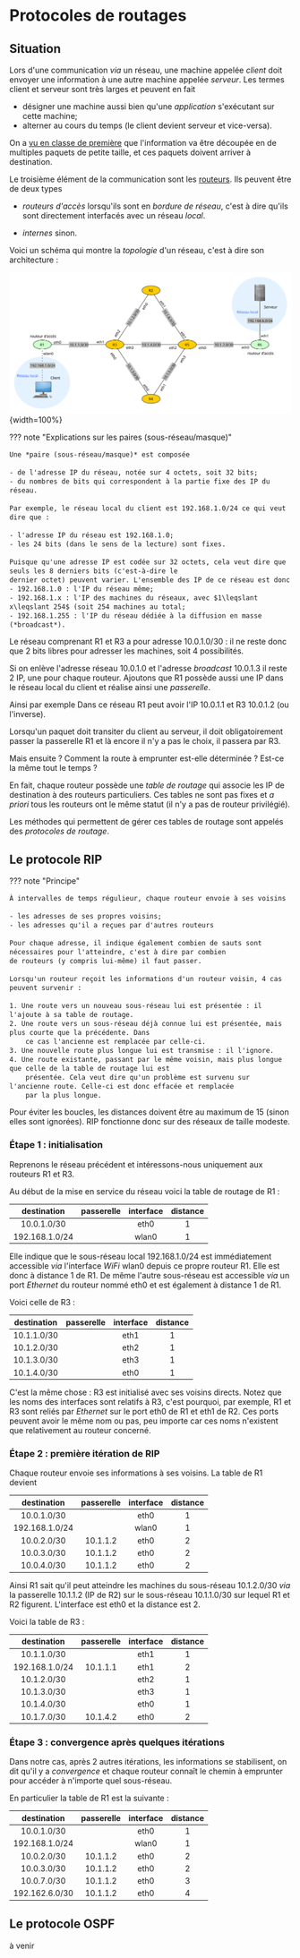 # Protocoles de routages

## Situation

Lors d'une communication *via* un réseau, une machine appelée *client* doit envoyer une information à une autre machine 
appelée *serveur*. Les termes client et serveur sont très larges et peuvent en fait

- désigner une machine aussi bien qu'une *application* s'exécutant sur cette machine;
- alterner au cours du temps (le client devient serveur et vice-versa).

On a [vu en classe de première](../../nsi1/ch18/reseaux.html#un-modele-informatique-tcpip) que l'information va être découpée en de multiples paquets de petite taille, et ces paquets doivent arriver à destination.

Le troisième élément de la communication sont les [routeurs](../../nsi1/ch18/reseaux.html#couche-reseau). Ils peuvent
être de deux types

- *routeurs d'accès* lorsqu'ils sont en *bordure de réseau*, c'est à dire qu'ils sont directement interfacés avec un réseau 
  *local*.
  
- *internes* sinon.

Voici un schéma qui montre la *topologie* d'un réseau, c'est à dire son architecture :

![topo1](img/topo1.svg){width=100%}


??? note "Explications sur les paires (sous-réseau/masque)"

    Une *paire (sous-réseau/masque)* est composée
    
    - de l'adresse IP du réseau, notée sur 4 octets, soit 32 bits;
    - du nombres de bits qui correspondent à la partie fixe des IP du réseau.
    
    Par exemple, le réseau local du client est 192.168.1.0/24 ce qui veut dire que :
    
    - l'adresse IP du réseau est 192.168.1.0;
    - les 24 bits (dans le sens de la lecture) sont fixes.
    
    Puisque qu'une adresse IP est codée sur 32 octets, cela veut dire que seuls les 8 derniers bits (c'est-à-dire le 
    dernier octet) peuvent varier. L'ensemble des IP de ce réseau est donc 
    - 192.168.1.0 : l'IP du réseau même;
    - 192.168.1.x : l'IP des machines du réseaux, avec $1\leqslant x\leqslant 254$ (soit 254 machines au total;
    - 192.168.1.255 : l'IP du réseau dédiée à la diffusion en masse (*broadcast*).
 
 Le réseau comprenant R1 et R3 a pour adresse 10.0.1.0/30 : il ne reste donc que 2 bits libres pour adresser les 
 machines, soit 4 possibilités.

 Si on enlève l'adresse réseau 10.0.1.0 et l'adresse *broadcast* 10.0.1.3 il reste 2 IP, une pour chaque routeur.
 Ajoutons que R1 possède aussi une IP dans le réseau local du client et réalise ainsi une *passerelle*.
 
 Ainsi par exemple Dans ce réseau R1 peut avoir l'IP 10.0.1.1 et R3 10.0.1.2 (ou l'inverse).
 
 Lorsqu'un paquet doit transiter du client au serveur, il doit obligatoirement passer la passerelle R1 et là encore il
 n'y a pas le choix, il passera par R3.
 
 Mais ensuite ? Comment la route à emprunter est-elle déterminée ? Est-ce la même tout le temps ?
 
 En fait, chaque routeur possède une *table de routage* qui associe les IP de destination à des routeurs particuliers.
 Ces tables ne sont pas fixes et *a priori* tous les routeurs ont le même statut (il n'y a pas de routeur privilégié).
 
 Les méthodes qui permettent de gérer ces tables de routage sont appelés des *protocoles de routage*.
 
## Le protocole RIP
 
??? note "Principe"

    À intervalles de temps régulieur, chaque routeur envoie à ses voisins 
    
    - les adresses de ses propres voisins;
    - les adresses qu'il a reçues par d'autres routeurs
    
    Pour chaque adresse, il indique également combien de sauts sont nécessaires pour l'atteindre, c'est à dire par combien
    de routeurs (y compris lui-même) il faut passer.
    
    Lorsqu'un routeur reçoit les informations d'un routeur voisin, 4 cas peuvent survenir :
    
    1. Une route vers un nouveau sous-réseau lui est présentée : il l'ajoute à sa table de routage.
    2. Une route vers un sous-réseau déjà connue lui est présentée, mais plus courte que la précédente. Dans
        ce cas l'ancienne est remplacée par celle-ci.
    3. Une nouvelle route plus longue lui est transmise : il l'ignore. 
    4. Une route existante, passant par le même voisin, mais plus longue que celle de la table de routage lui est
        présentée. Cela veut dire qu'un problème est survenu sur l'ancienne route. Celle-ci est donc effacée et remplacée 
        par la plus longue.


Pour éviter les boucles, les distances doivent être au maximum de 15 (sinon elles sont ignorées). 
RIP fonctionne donc sur des réseaux de taille modeste.

### Étape 1 : initialisation

Reprenons le réseau précédent et intéressons-nous uniquement aux routeurs R1 et R3.

Au début de la mise en service du réseau voici la table de routage de R1 :
 
|   destination  	| passerelle 	| interface 	| distance 	|
|:--------------:	|:----------:	|:---------:	|:----------:	|
|   10.0.1.0/30     |            	|    eth0   	| 1        	|
| 192.168.1.0/24 	|            	| wlan0     	| 1        	|

Elle indique que le sous-réseau local 192.168.1.0/24 est immédiatement accessible *via* l'interface *WiFi* wlan0 depuis
ce propre routeur R1. Elle est donc à distance 1 de R1. De même l'autre sous-réseau est accessible *via* un port *Ethernet*
du routeur nommé eth0 et est également à distance 1 de R1.

Voici celle de R3 :

|   destination  	| passerelle 	| interface 	| distance 	|
|:--------------:	|:----------:	|:---------:	|:----------:	|
|   10.1.1.0/30     |            	|    eth1    	| 1        	|
|   10.1.2.0/30     |            	|    eth2    	| 1        	|
|   10.1.3.0/30     |            	|    eth3    	| 1        	|
|   10.1.4.0/30     |            	|    eth0    	| 1        	|

C'est la même chose : R3 est initialisé avec ses voisins directs. Notez que les noms des interfaces sont relatifs à R3, 
c'est pourquoi, par exemple, R1 et R3 sont reliés par *Ethernet* sur le port eth0 de R1 et eth1 de R2. Ces ports peuvent
avoir le même nom ou pas, peu importe car ces noms n'existent que relativement au routeur concerné.

### Étape 2 : première itération de RIP

Chaque routeur envoie ses informations à ses voisins. La table de R1 devient

|   destination  	| passerelle 	| interface 	| distance 	|
|:--------------:	|:----------:	|:---------:	|:----------:	|
|   10.0.1.0/30     |            	|    eth0   	| 1        	|
| 192.168.1.0/24 	|            	| wlan0     	| 1        	|
|   10.0.2.0/30     |    10.1.1.2       	|    eth0  	| 2        	|
|   10.0.3.0/30     |    10.1.1.2        	|    eth0    	| 2        	|
|   10.0.4.0/30     |    10.1.1.2        	|    eth0    	| 2        	|

Ainsi R1 sait qu'il peut atteindre les machines du sous-réseau 10.1.2.0/30 *via* la passerelle 10.1.1.2 (IP de R2) sur
le sous-réseau 10.1.1.0/30 sur lequel R1 et R2 figurent. L'interface est eth0 et la distance est 2.


Voici la table de R3 :

|   destination  	| passerelle 	| interface 	| distance 	|
|:--------------:	|:----------:	|:---------:	|:----------:	|
|   10.1.1.0/30     |            	|    eth1    	| 1        	|
|   192.168.1.0/24  |  10.1.1.1     |    eth1    	| 2       	|
|   10.1.2.0/30     |            	|    eth2    	| 1        	|
|   10.1.3.0/30     |            	|    eth3    	| 1        	|
|   10.1.4.0/30     |            	|    eth0    	| 1        	|
|   10.1.7.0/30     |  10.1.4.2     |    eth0    	| 2       	|

    
### Étape 3 : convergence après quelques itérations

Dans notre cas, après 2 autres itérations, les informations se stabilisent, on dit qu'il y a *convergence* et chaque 
routeur connaît le chemin à emprunter pour accéder à n'importe quel sous-réseau.

En particulier la table de R1 est la suivante :

|   destination  	| passerelle 	| interface 	| distance 	|
|:--------------:	|:----------:	|:---------:	|:----------:	|
|   10.0.1.0/30     |            	|    eth0   	| 1        	|
| 192.168.1.0/24 	|            	| wlan0     	| 1        	|
|   10.0.2.0/30     |    10.1.1.2       	|    eth0  	| 2        	|
|   10.0.3.0/30     |    10.1.1.2        	|    eth0    	| 2        	|
|   10.0.7.0/30     |    10.1.1.2        	|    eth0    	| 3        	|
|   192.162.6.0/30     |    10.1.1.2        	|    eth0    	| 4        	|


## Le protocole OSPF

à venir
 